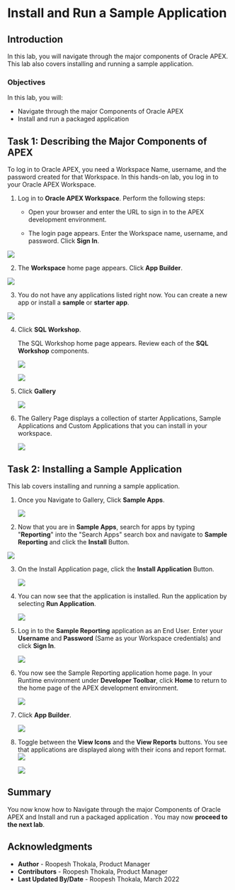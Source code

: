 # Install and Run a Sample Application

## Introduction

In this lab, you will navigate through the major components of Oracle APEX. This lab also covers installing and running a sample application.

### Objectives
In this lab, you will:
- Navigate through the major Components of Oracle APEX
- Install and run a packaged application

## Task 1: Describing the Major Components of APEX

To log in to Oracle APEX, you need a Workspace Name, username, and the password created for that Workspace. In this hands-on lab, you log in to your Oracle APEX Workspace.

1. Log in to **Oracle APEX Workspace**. Perform the following steps:
    -	Open your browser and enter the URL to sign in to the APEX development environment.

    - The login page appears. Enter the Workspace name, username, and password. Click **Sign In**.  

  ![](images/login-to-workspace2.png " ")

2. The **Workspace** home page appears. Click **App Builder**.

  ![](images/workspace-home-page.png " ")

3. You do not have any applications listed right now. You can create a new app or install a **sample** or **starter app**.

  ![](images/app-builder2.png " ")

4. Click **SQL Workshop**.  

    The SQL Workshop home page appears. Review each of the **SQL Workshop** components.

    ![](images/sql-workshop.png " ")  

    ![](images/sql-workshop1.png " ")

5. Click **Gallery**

    ![](images/gallery.png " ")

6. The Gallery Page displays a collection of starter Applications, Sample Applications and Custom Applications that you can install in your workspace.

   ![](images/gallery-page2.png " ")

## Task 2: Installing a Sample Application

This lab covers installing and running a sample application.

1. Once you Navigate to Gallery, Click **Sample Apps**.

   ![](images/gallery-page3.png " ")

2. Now that you are in **Sample Apps**, search for apps by typing "**Reporting**" into the "Search Apps" search box and navigate to **Sample Reporting** and click the **Install** Button.

  ![](images/install-sample-app.png " ")

3. On the Install Application page, click the **Install Application** Button.

   ![](images/install-app.png " ")

4. You can now see that the application is installed. Run the application by selecting **Run Application**.

   ![](images/click-run-application.png " ")

5. Log in to the **Sample Reporting** application as an End User. Enter your **Username** and **Password** (Same as your Workspace credentials) and click **Sign In**.

   ![](images/run-application1.png " ")

6. You now see the Sample Reporting application home page. In your Runtime environment under **Developer Toolbar**, click **Home** to return to the home page of the APEX development environment.

   ![](images/navigate-to-sample-reports.png " ")

7. Click **App Builder**.

   ![](images/navigate-to-app-builder.png " ")

8. Toggle between the **View Icons** and the **View Reports** buttons. You see that applications are displayed along with their icons and report format.
   ![](images/display-as-icons1.png " ")

   ![](images/display-as-report1.png " ")

## **Summary**
You now know how to Navigate through the major Components of Oracle APEX
and Install and run a packaged application . You may now **proceed to the next lab**.

## **Acknowledgments**

- **Author** - Roopesh Thokala, Product Manager
- **Contributors** - Roopesh Thokala, Product Manager
- **Last Updated By/Date** - Roopesh Thokala, March 2022
